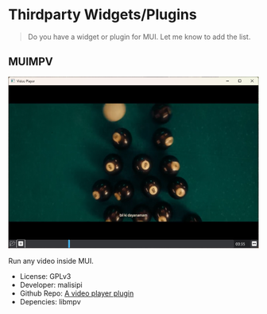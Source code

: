 # Thirdparty Widgets/Plugins

> Do you have a widget or plugin for MUI. Let me know to add the list.

## MUIMPV

![A video player plugin](./pictures/plugins/video_player.png)

Run any video inside MUI.
* License: GPLv3
* Developer: malisipi
* Github Repo: [A video player plugin](https://github.com/malisipi/muimpv)
* Depencies: libmpv